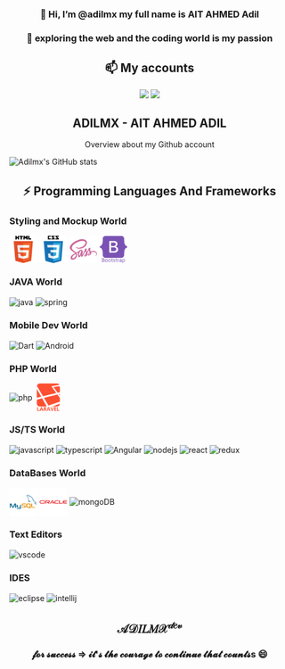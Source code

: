 <h3 align="center">👋 Hi, I’m @adilmx my full name is AIT AHMED Adil</h3>
 <h3 align="center">👀 exploring the web and the coding world is my passion</h3>
 <h2 align="center">📫 My accounts</h2>
 <p align="center">
<a href = "https://mail.google.com/mail/u/0/#search/rfc822msgid%3Aabcdefg%40ait.ahmed.adil.mx%40gmail.com"><img src="https://img.icons8.com/fluent/48/000000/gmail.png"/></a>
<a href = https://www.linkedin.com/in/adil-ait-ahmed-a007a11b0/"><img src="https://img.icons8.com/fluent/48/000000/linkedin.png"/></a>
</p>
<p align="center">
 <h2 align="center">ADILMX - AIT AHMED ADIL</h2>
 <p align="center">Overview about my Github account</p>
</p>

![Adilmx's GitHub stats](https://github-readme-stats.vercel.app/api?username=adilmx&show_icons=true&bg_color=30,e96443,904e95&title_color=fff&text_color=fff)

<h2 align="center">⚡ Programming Languages And Frameworks</h2>
<p>
<h3 align="left">Styling and Mockup World</h3>

 <img width="50px" src="https://raw.githubusercontent.com/devicons/devicon/master/icons/html5/html5-original-wordmark.svg" align="center" alt="html5" />
  <img width="50px" src="https://raw.githubusercontent.com/devicons/devicon/master/icons/css3/css3-original-wordmark.svg" align="center" alt="css3" />
   <img width="50px" src="https://raw.githubusercontent.com/devicons/devicon/master/icons/sass/sass-original.svg" align="center" alt="sass" />  
<img width="50px" src="https://raw.githubusercontent.com/devicons/devicon/master/icons/bootstrap/bootstrap-plain-wordmark.svg" align="center" alt="bootstrap" />
</p>
<p>
  <h3 align="left">JAVA World</h3>
   <img width="50px" src="https://github.com/yurijserrano/Github-Profile-Readme-Logos/blob/master/programming%20languages/java.svg" align="center" alt="java" />
<img width="50px" src="https://www.vectorlogo.zone/logos/springio/springio-icon.svg" align="center" alt="spring" />
</p>
<p>
  <h3 align="left">Mobile Dev World</h3>
 <img width="50px" src="https://github.com/yurijserrano/Github-Profile-Readme-Logos/blob/master/programming%20languages/dart.svg" align="center" alt="Dart" />
  <img width="50px" src="https://github.com/yurijserrano/Github-Profile-Readme-Logos/blob/master/frameworks/android.svg" align="center" alt="Android" />
 </p>
 <p>
 <h3 align="left">PHP World</h3>

 <img width="50px" src="https://github.com/yurijserrano/Github-Profile-Readme-Logos/blob/master/programming%20languages/php.png" align="center" alt="php" />
  <img width="50px" src="https://raw.githubusercontent.com/devicons/devicon/master/icons/laravel/laravel-plain-wordmark.svg" align="center" alt="laravel" />
  </p>
  <p>
  <h3 align="left">JS/TS World</h3>
  <img width="50px" src="https://github.com/yurijserrano/Github-Profile-Readme-Logos/blob/master/programming%20languages/javascript.svg" align="center" alt="javascript" />
 <img width="50px" src="https://github.com/yurijserrano/Github-Profile-Readme-Logos/blob/master/programming%20languages/typescript.svg" align="center" alt="typescript" />
 <img width="50px" src="https://github.com/yurijserrano/Github-Profile-Readme-Logos/blob/master/frameworks/angular.svg" align="center" alt="Angular" />
   <img width="50px" src="https://github.com/yurijserrano/Github-Profile-Readme-Logos/blob/master/frameworks/nodejs.svg" align="center" alt="nodejs" />
  <img width="50px" src="https://github.com/yurijserrano/Github-Profile-Readme-Logos/blob/master/frameworks/react.svg" align="center" alt="react" />
  <img width="50px" src="https://github.com/yurijserrano/Github-Profile-Readme-Logos/blob/master/frameworks/redux.svg" align="center" alt="redux" />
  </p>
  <p>
  <h3 align="left">DataBases World</h3>
  <img width="50px" src="https://raw.githubusercontent.com/devicons/devicon/master/icons/mysql/mysql-original-wordmark.svg" align="center" alt="mysql" /> 
   <img width="50px" src="https://raw.githubusercontent.com/devicons/devicon/master/icons/oracle/oracle-original.svg" align="center" alt="oracle" />  
   <img width="50px" src="https://github.com/yurijserrano/Github-Profile-Readme-Logos/blob/master/databases/mongodb.svg" align="center" alt="mongoDB" /> 
  </p>
  <p>
   <h3 align="left">Text Editors</h3>
   <img width="50px" src="https://github.com/yurijserrano/Github-Profile-Readme-Logos/blob/master/text%20editors/vscode.svg" align="center" alt="vscode" /> 
<h3 align="left">IDES</h3>
   <img width="50px" src="https://github.com/yurijserrano/Github-Profile-Readme-Logos/blob/master/ides/eclipse.svg" align="center" alt="eclipse" > 
   <img width="50px" src="https://github.com/yurijserrano/Github-Profile-Readme-Logos/blob/master/ides/intellij.svg" align="center" alt="intellij" > 

</p>
 <h2 align="center">𝒜𝒟𝐼𝐿𝑀𝒳<sup>𝒹𝑒𝓋</sup></h2>
 <h3 align="center">𝓯𝓸𝓻 𝓼𝓾𝓬𝓬𝓮𝓼𝓼 => 𝓲𝓽'𝓼 𝓽𝓱𝓮 𝓬𝓸𝓾𝓻𝓪𝓰𝓮 𝓽𝓸 𝓬𝓸𝓷𝓽𝓲𝓷𝓾𝓮 𝓽𝓱𝓪𝓽 𝓬𝓸𝓾𝓷𝓽𝓼s 😄</h3>
 
 <p align="center"></p>

